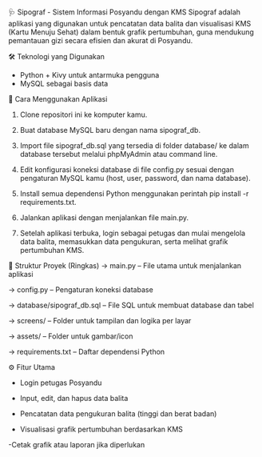 🩺 Sipograf - Sistem Informasi Posyandu dengan KMS
Sipograf adalah aplikasi yang digunakan untuk pencatatan data balita dan visualisasi KMS (Kartu Menuju Sehat) dalam bentuk grafik pertumbuhan, guna mendukung pemantauan gizi secara efisien dan akurat di Posyandu.

🛠 Teknologi yang Digunakan
- Python + Kivy untuk antarmuka pengguna
- MySQL sebagai basis data


📌 Cara Menggunakan Aplikasi
1. Clone repositori ini ke komputer kamu.

2. Buat database MySQL baru dengan nama sipograf_db.

3. Import file sipograf_db.sql yang tersedia di folder database/ ke dalam database tersebut melalui phpMyAdmin atau command line.

4. Edit konfigurasi koneksi database di file config.py sesuai dengan pengaturan MySQL kamu (host, user, password, dan nama database).

5. Install semua dependensi Python menggunakan perintah pip install -r requirements.txt.

6. Jalankan aplikasi dengan menjalankan file main.py.

7. Setelah aplikasi terbuka, login sebagai petugas dan mulai mengelola data balita, memasukkan data pengukuran, serta melihat grafik pertumbuhan KMS.

📂 Struktur Proyek (Ringkas)
-> main.py – File utama untuk menjalankan aplikasi

-> config.py – Pengaturan koneksi database

-> database/sipograf_db.sql – File SQL untuk membuat database dan tabel

-> screens/ – Folder untuk tampilan dan logika per layar

-> assets/ – Folder untuk gambar/icon

-> requirements.txt – Daftar dependensi Python

⚙️ Fitur Utama
- Login petugas Posyandu

- Input, edit, dan hapus data balita

- Pencatatan data pengukuran balita (tinggi dan berat badan)

- Visualisasi grafik pertumbuhan berdasarkan KMS

-Cetak grafik atau laporan jika diperlukan
